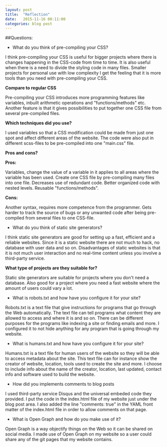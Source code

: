 ```yaml
---
layout: post
title:  "Reflection"
date:   2015-11-16 00:11:00
categories: blog post
---
```


##Questions:

* What do you think of pre-compiling your CSS?

I think pre-compiling your CSS is useful for bigger projects where there is changes happening in the CSS-code from time to time. It is also useful when there is a need to divide the styling code in many files. Smaller projects for personal use with low complexity I get the feeling that it is more tools than you need with pre-compiling your CSS.

  **Compare to regular CSS**

  Pre-compiling your CSS introduces more programming features like variables, inbuilt arithmetic operations and "functions/methods"  etc. Another feature is that it gives possibilities to put together one CSS file from several pre-compiled files.

  **Which techniques did you use?**

  I used variables so that a CSS modification could be made from just one spot and affect different areas of the website. The code were also put in different scss-files to be pre-compiled into one "main.css" file.

  **Pros and cons?**

  **Pros:**

  Variables, change the value of a variable in it applies to all areas where the variable has been used.
  Create one CSS file by pre-compiling many files into one file.
  Decreases use of redundant code.
  Better organized code with nested levels.
  Reusable "functions/methods".

  **Cons:**

  Another syntax, requires more competence from the programmer.
  Gets harder to track the source of bugs or any unwanted code after being pre-compiled from several files to one CSS-file.


* What do you think of static site generators?

I think static site generators are good for setting up a fast, efficient and a reliable websites. Since it is a static website there are not much to hack, no database with user data and so on. Disadvantages of static websites is that it is not much user interaction and no real-time content unless you involve a third-party service.

  **What type of projects are they suitable for?**

Static site generators are suitable for projects where you don't need a database. Also good for a project where you need a fast website where the amount of users could vary a lot.

* What is robots.txt and how have you configure it for your site?

Robots.txt is a text file that give instructions for programs that go through the Web automatically. The text file can tell programs what content they are allowed to access and where it is and so on. There can be different purposes for the programs like indexing a site or finding emails and more. I configured it to not hide anything for any program that is going through my website.

* What is humans.txt and how have you configure it for your site?

Humans.txt is a text file for human users of the website so they will be able to access metadata about the site. This text file can for instance show the creator of website, location, tools used to create the site and more. I choose to include info about the name of the creator, location, last updated, contact info and software used to build the website.

* How did you implements comments to blog posts

I used third-party service Disqus and the universal embeded code they provided. I put the code in the index.html file of my website just under the blog post area. I also added the line "comments: true" in the YAML front matter of the index.html file in order to allow comments on that page.

* What is Open Graph and how do you make use of it?

Open Graph is a way objectify things on the Web so it can be shared on social media. I made use of Open Graph on my website so a user could share any of the git pages that my website contains.


